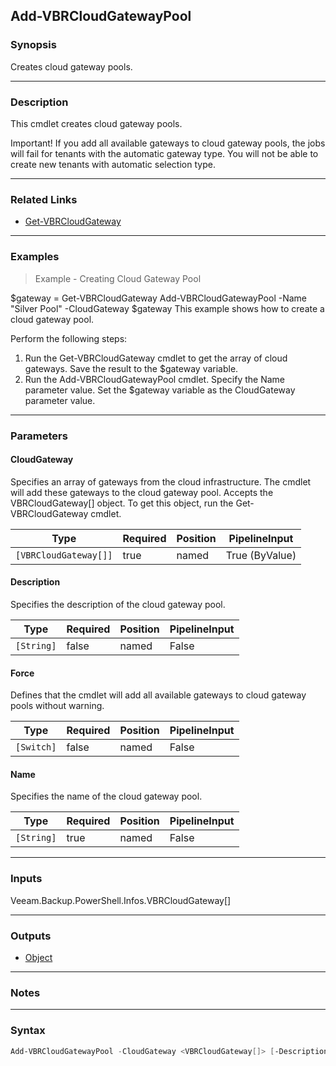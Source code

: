 Add-VBRCloudGatewayPool
-----------------------

### Synopsis
Creates cloud gateway pools.

---

### Description

This cmdlet creates cloud gateway pools.

Important! If you add all available gateways to cloud gateway pools, the jobs will fail for tenants with the automatic gateway type. You will not be able to create new tenants with automatic selection type.

---

### Related Links
* [Get-VBRCloudGateway](Get-VBRCloudGateway)

---

### Examples
> Example - Creating Cloud Gateway Pool

$gateway = Get-VBRCloudGateway
Add-VBRCloudGatewayPool -Name "Silver Pool" -CloudGateway $gateway
This example shows how to create a cloud gateway pool.

Perform the following steps:
1. Run the Get-VBRCloudGateway cmdlet to get the array of cloud gateways. Save the result to the $gateway variable.
2. Run the Add-VBRCloudGatewayPool cmdlet. Specify the Name parameter value. Set the $gateway variable as the CloudGateway parameter value.

---

### Parameters
#### **CloudGateway**
Specifies an array of gateways from the cloud infrastructure. The cmdlet will add these gateways to the cloud gateway pool. Accepts the VBRCloudGateway[] object.  To get this object, run the Get-VBRCloudGateway cmdlet.

|Type                 |Required|Position|PipelineInput |
|---------------------|--------|--------|--------------|
|`[VBRCloudGateway[]]`|true    |named   |True (ByValue)|

#### **Description**
Specifies the description of the cloud gateway pool.

|Type      |Required|Position|PipelineInput|
|----------|--------|--------|-------------|
|`[String]`|false   |named   |False        |

#### **Force**
Defines that the cmdlet will add all available gateways to cloud gateway pools without warning.

|Type      |Required|Position|PipelineInput|
|----------|--------|--------|-------------|
|`[Switch]`|false   |named   |False        |

#### **Name**
Specifies the name of the cloud gateway pool.

|Type      |Required|Position|PipelineInput|
|----------|--------|--------|-------------|
|`[String]`|true    |named   |False        |

---

### Inputs
Veeam.Backup.PowerShell.Infos.VBRCloudGateway[]

---

### Outputs
* [Object](https://learn.microsoft.com/en-us/dotnet/api/System.Object)

---

### Notes

---

### Syntax
```PowerShell
Add-VBRCloudGatewayPool -CloudGateway <VBRCloudGateway[]> [-Description <String>] [-Force] -Name <String> [<CommonParameters>]
```
